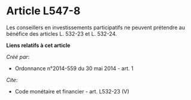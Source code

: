 # Article L547-8

Les conseillers en investissements participatifs ne peuvent prétendre au bénéfice des articles L. 532-23 et L. 532-24.

**Liens relatifs à cet article**

_Créé par_:

  - Ordonnance n°2014-559 du 30 mai 2014 - art. 1

_Cite_:

  - Code monétaire et financier - art. L532-23 (V)
